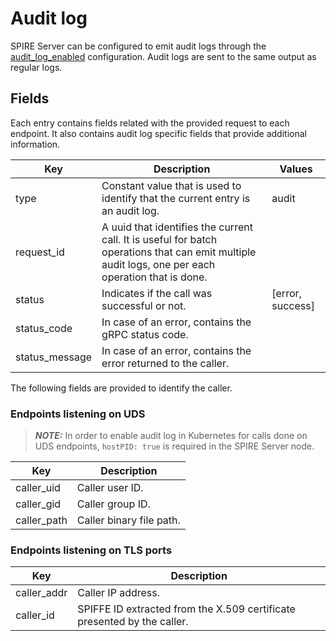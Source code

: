 # Audit log

SPIRE Server can be configured to emit audit logs through the [audit_log_enabled](spire_server.md#server-configuration-file) configuration. Audit logs are sent to the same output as regular logs.

## Fields

Each entry contains fields related with the provided request to each endpoint. It also contains audit log specific fields that provide additional information.

| Key | Description | Values |
| --- | ----------- | ------ |
| type  | Constant value that is used to identify that the current entry is an audit log. | audit |
| request_id | A uuid that identifies the current call. It is useful for batch operations that can emit multiple audit logs, one per each operation that is done. | |
| status | Indicates if the call was successful or not. | [error, success] |
| status_code | In case of an error, contains the gRPC status code. | |
| status_message | In case of an error, contains the error returned to the caller. | |

The following fields are provided to identify the caller.

### Endpoints listening on UDS

> **_NOTE:_**  In order to enable audit log in Kubernetes for calls done on UDS endpoints, `hostPID: true` is required in the SPIRE Server node.

| Key | Description                      |
| ----------- | ------------------------ |
| caller_uid  | Caller user ID.          |
| caller_gid  | Caller group ID.         |
| caller_path | Caller binary file path. |

### Endpoints listening on TLS ports

| Key | Description                                                                     |
| --- | ------------------------------------------------------------------------------- |
| caller_addr | Caller IP address.                                                      |
| caller_id   | SPIFFE ID extracted from the X.509 certificate presented by the caller. |
